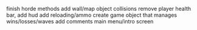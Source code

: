finish horde methods
add wall/map object collisions
remove player health bar, add hud
add reloading/ammo
create game object that manages wins/losses/waves
add comments
main menu/intro screen